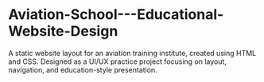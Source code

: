 # Aviation-School---Educational-Website-Design
A static website layout for an aviation training institute, created using HTML and CSS. Designed as a UI/UX practice project focusing on layout, navigation, and education-style presentation.
